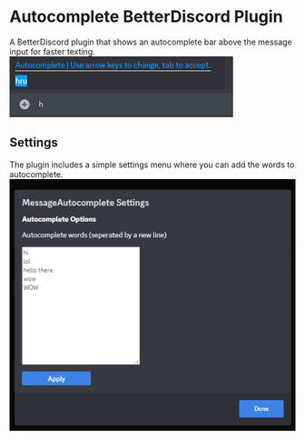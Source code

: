 <h1>Autocomplete BetterDiscord Plugin</h1>

A BetterDiscord plugin that shows an autocomplete bar above the message input for faster texting.
<br>
<img src="image_2022-12-30_140722945.png">

<h2>Settings</h2>

The plugin includes a simple settings menu where you can add the words to autocomplete.
<br>
<img src="image_2022-12-30_140929597.png">
